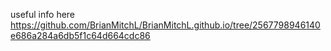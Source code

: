useful info here
https://github.com/BrianMitchL/BrianMitchL.github.io/tree/2567798946140e686a284a6db5f1c64d664cdc86